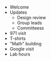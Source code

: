 - Welcome
- Updates
  - Design review
  - Group leads
  - Committeess
- 971 visit
- T-shirts
- "Math" building
- Google visit
- Lab hours

